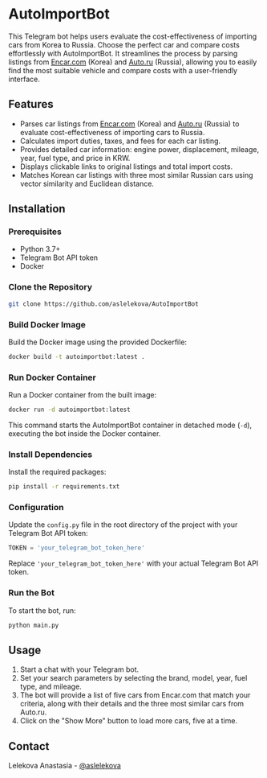 # AutoImportBot

This Telegram bot helps users evaluate the cost-effectiveness of importing cars from Korea to Russia. Choose the perfect car and compare costs effortlessly with AutoImportBot. It streamlines the process by parsing listings from [Encar.com](http://www.encar.com/index.do) (Korea) and [Auto.ru](https://auto.ru) (Russia), allowing you to easily find the most suitable vehicle and compare costs with a user-friendly interface.

## Features

- Parses car listings from [Encar.com](http://www.encar.com/index.do) (Korea) and [Auto.ru](https://auto.ru) (Russia) to evaluate cost-effectiveness of importing cars to Russia.
- Calculates import duties, taxes, and fees for each car listing.
- Provides detailed car information: engine power, displacement, mileage, year, fuel type, and price in KRW.
- Displays clickable links to original listings and total import costs.
- Matches Korean car listings with three most similar Russian cars using vector similarity and Euclidean distance.

## Installation

### Prerequisites

- Python 3.7+
- Telegram Bot API token
- Docker

### Clone the Repository

```bash
git clone https://github.com/aslelekova/AutoImportBot
```

### Build Docker Image

Build the Docker image using the provided Dockerfile:

```bash
docker build -t autoimportbot:latest .
```

### Run Docker Container

Run a Docker container from the built image:

```bash
docker run -d autoimportbot:latest
```

This command starts the AutoImportBot container in detached mode (`-d`), executing the bot inside the Docker container.

### Install Dependencies

Install the required packages:

```bash
pip install -r requirements.txt
```

### Configuration

Update the `config.py` file in the root directory of the project with your Telegram Bot API token:

```python
TOKEN = 'your_telegram_bot_token_here'
```

Replace `'your_telegram_bot_token_here'` with your actual Telegram Bot API token.

### Run the Bot

To start the bot, run:

```bash
python main.py
```

## Usage

1. Start a chat with your Telegram bot.
2. Set your search parameters by selecting the brand, model, year, fuel type, and mileage.
3. The bot will provide a list of five cars from Encar.com that match your criteria, along with their details and the three most similar cars from Auto.ru.
4. Click on the "Show More" button to load more cars, five at a time.

## Contact

Lelekova Anastasia - [@aslelekova](https://t.me/aslelekova)
